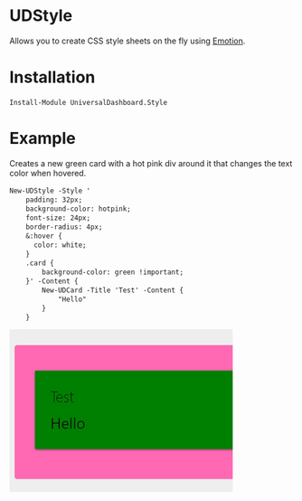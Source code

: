 # UDStyle

Allows you to create CSS style sheets on the fly using [Emotion](https://emotion.sh).

# Installation

```
Install-Module UniversalDashboard.Style
```

# Example

Creates a new green card with a hot pink div around it that changes the text color when hovered. 

```
New-UDStyle -Style '
    padding: 32px;
    background-color: hotpink;
    font-size: 24px;
    border-radius: 4px;
    &:hover {
      color: white;
    }
    .card {
        background-color: green !important;   
    }' -Content {
        New-UDCard -Title 'Test' -Content {
            "Hello"
        }
    }
```

![](./images/screenshot.png)